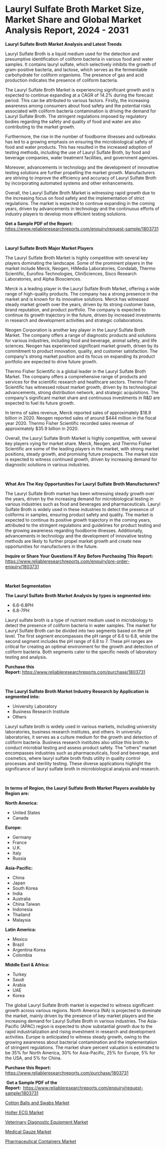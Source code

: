 <p><h1>Lauryl Sulfate Broth Market Size, Market Share and Global Market Analysis Report, 2024 - 2031</h1></p><p><strong>Lauryl Sulfate Broth Market Analysis and Latest Trends</strong></p>
<p><p>Lauryl Sulfate Broth is a liquid medium used for the detection and presumptive identification of coliform bacteria in various food and water samples. It contains lauryl sulfate, which selectively inhibits the growth of gram-positive bacteria, and lactose, which serves as the fermentable carbohydrate for coliform organisms. The presence of gas and acid production indicates the presence of coliform bacteria.</p><p>The Lauryl Sulfate Broth Market is experiencing significant growth and is expected to continue expanding at a CAGR of 14.2% during the forecast period. This can be attributed to various factors. Firstly, the increasing awareness among consumers about food safety and the potential risks associated with coliform bacteria contamination is driving the demand for Lauryl Sulfate Broth. The stringent regulations imposed by regulatory bodies regarding the safety and quality of food and water are also contributing to the market growth.</p><p>Furthermore, the rise in the number of foodborne illnesses and outbreaks has led to a growing emphasis on ensuring the microbiological safety of food and water products. This has resulted in the increased adoption of testing methods, including the use of Lauryl Sulfate Broth, by food and beverage companies, water treatment facilities, and government agencies.</p><p>Moreover, advancements in technology and the development of innovative testing solutions are further propelling the market growth. Manufacturers are striving to improve the efficiency and accuracy of Lauryl Sulfate Broth by incorporating automated systems and other enhancements.</p><p>Overall, the Lauryl Sulfate Broth Market is witnessing rapid growth due to the increasing focus on food safety and the implementation of strict regulations. The market is expected to continue expanding in the coming years, driven by advancements in technology and the continuous efforts of industry players to develop more efficient testing solutions.</p></p>
<p><strong>Get a Sample PDF of the Report:&nbsp;</strong> <a href="https://www.reliableresearchreports.com/enquiry/request-sample/1803731">https://www.reliableresearchreports.com/enquiry/request-sample/1803731</a></p>
<p>&nbsp;</p>
<p><strong>Lauryl Sulfate Broth Major Market Players</strong></p>
<p><p>The Lauryl Sulfate Broth Market is highly competitive with several key players dominating the landscape. Some of the prominent players in the market include Merck, Neogen, HiMedia Laboratories, Condalab, Thermo Scientific, Eurofins Technologies, CliniSciences, Sisco Research Laboratories, and Alpha Biosciences.</p><p>Merck is a leading player in the Lauryl Sulfate Broth Market, offering a wide range of high-quality products. The company has a strong presence in the market and is known for its innovative solutions. Merck has witnessed steady market growth over the years, driven by its strong customer base, brand reputation, and product portfolio. The company is expected to continue its growth trajectory in the future, driven by increased investments in research and development activities and strategic collaborations.</p><p>Neogen Corporation is another key player in the Lauryl Sulfate Broth Market. The company offers a range of diagnostic products and solutions for various industries, including food and beverage, animal safety, and life sciences. Neogen has experienced significant market growth, driven by its commitment to product innovation, quality, and customer satisfaction. The company's strong market position and its focus on expanding its product portfolio are expected to drive future growth.</p><p>Thermo Fisher Scientific is a global leader in the Lauryl Sulfate Broth Market. The company offers a comprehensive range of products and services for the scientific research and healthcare sectors. Thermo Fisher Scientific has witnessed robust market growth, driven by its technological advancements, strong distribution network, and strategic acquisitions. The company's significant market share and continuous investments in R&D are expected to fuel its future growth.</p><p>In terms of sales revenue, Merck reported sales of approximately $18.9 billion in 2020. Neogen reported sales of around $444 million in the fiscal year 2020. Thermo Fisher Scientific recorded sales revenue of approximately $35.9 billion in 2020.</p><p>Overall, the Lauryl Sulfate Broth Market is highly competitive, with several key players vying for market share. Merck, Neogen, and Thermo Fisher Scientific are some of the leading players in the market, with strong market positions, steady growth, and promising future prospects. The market size is expected to witness continued growth, driven by increasing demand for diagnostic solutions in various industries.</p></p>
<p>&nbsp;</p>
<p><strong>What Are The Key Opportunities For Lauryl Sulfate Broth Manufacturers?</strong></p>
<p><p>The Lauryl Sulfate Broth market has been witnessing steady growth over the years, driven by the increasing demand for microbiological testing in various industries such as food and beverages and pharmaceuticals. Lauryl Sulfate Broth is widely used in these industries to detect the presence of coliforms in samples, ensuring product safety and quality. The market is expected to continue its positive growth trajectory in the coming years, attributed to the stringent regulations and guidelines for product testing and the growing awareness regarding foodborne illnesses. Additionally, advancements in technology and the development of innovative testing methods are likely to further propel market growth and create new opportunities for manufacturers in the future.</p></p>
<p><strong>Inquire or Share Your Questions If Any Before Purchasing This Report:</strong> <a href="https://www.reliableresearchreports.com/enquiry/pre-order-enquiry/1803731">https://www.reliableresearchreports.com/enquiry/pre-order-enquiry/1803731</a></p>
<p>&nbsp;</p>
<p><strong>Market Segmentation</strong></p>
<p><strong>The Lauryl Sulfate Broth Market Analysis by types is segmented into:</strong></p>
<p><ul><li>6.6-6.8PH</li><li>6.8-7PH</li></ul></p>
<p><p>Lauryl sulfate broth is a type of nutrient medium used in microbiology to detect the presence of coliform bacteria in water samples. The market for Lauryl Sulfate Broth can be divided into two segments based on the pH level. The first segment encompasses the pH range of 6.6 to 6.8, while the second segment includes the pH range of 6.8 to 7. These pH ranges are critical for creating an optimal environment for the growth and detection of coliform bacteria. Both segments cater to the specific needs of laboratory testing and analysis.</p></p>
<p><strong>Purchase this Report:&nbsp;</strong><a href="https://www.reliableresearchreports.com/purchase/1803731">https://www.reliableresearchreports.com/purchase/1803731</a></p>
<p>&nbsp;</p>
<p><strong>The Lauryl Sulfate Broth Market Industry Research by Application is segmented into:</strong></p>
<p><ul><li>University Laboratory</li><li>Business Research Institute</li><li>Others</li></ul></p>
<p><p>Lauryl sulfate broth is widely used in various markets, including university laboratories, business research institutes, and others. In university laboratories, it serves as a culture medium for the growth and detection of coliform bacteria. Business research institutes also utilize this broth to conduct microbial testing and assess product safety. The "others" market encompasses industries such as pharmaceuticals, food and beverage, and cosmetics, where lauryl sulfate broth finds utility in quality control processes and sterility testing. These diverse applications highlight the significance of lauryl sulfate broth in microbiological analysis and research.</p></p>
<p>&nbsp;</p>
<p><strong>In terms of Region, the Lauryl Sulfate Broth Market Players available by Region are:</strong></p>
<p>
    <p> <strong> North America: </strong>
        <ul>
            <li>United States</li>
            <li>Canada</li>
        </ul>
        </p> 
    <p> <strong> Europe: </strong>
        <ul>
            <li>Germany</li>
            <li>France</li>
            <li>U.K.</li>
            <li>Italy</li>
            <li>Russia</li>
        </ul>
        </p> 
    <p> <strong> Asia-Pacific: </strong>
        <ul>
            <li>China</li>
            <li>Japan</li>
            <li>South Korea</li>
            <li>India</li>
            <li>Australia</li>
            <li>China Taiwan</li>
            <li>Indonesia</li>
            <li>Thailand</li>
            <li>Malaysia</li>
        </ul>
        </p> 
    <p> <strong> Latin America: </strong>
        <ul>
            <li>Mexico</li>
            <li>Brazil</li>
            <li>Argentina Korea</li>
            <li>Colombia</li>
        </ul>
        </p> 
    <p> <strong> Middle East & Africa: </strong>
        <ul>
            <li>Turkey</li>
            <li>Saudi</li>
            <li>Arabia</li>
            <li>UAE</li>
            <li>Korea</li>
        </ul>
    </p>
    </p>
<p><p>The global Lauryl Sulfate Broth market is expected to witness significant growth across various regions. North America (NA) is projected to dominate the market, mainly driven by the presence of key market players and the increasing demand for Lauryl Sulfate Broth in various industries. The Asia-Pacific (APAC) region is expected to show substantial growth due to the rapid industrialization and rising investment in research and development activities. Europe is anticipated to witness steady growth, owing to the growing awareness about bacterial contamination and the implementation of stringent regulations. The market share percent valuation is estimated to be 35% for North America, 30% for Asia-Pacific, 25% for Europe, 5% for the USA, and 5% for China.</p></p>
<p><strong>Purchase this Report: </strong><a href="https://www.reliableresearchreports.com/purchase/1803731">https://www.reliableresearchreports.com/purchase/1803731</a></p>
<p>&nbsp;<strong>Get a Sample PDF of the Report:&nbsp;&nbsp;</strong><a href="https://www.reliableresearchreports.com/enquiry/request-sample/1803731">https://www.reliableresearchreports.com/enquiry/request-sample/1803731</a></p>
<p><strong></strong></p>
<p><p><a href="https://github.com/Paul14Anderson63/Market-Research-Report-List-2/blob/main/cotton-balls-and-swabs-market.md">Cotton Balls and Swabs Market</a></p><p><a href="https://github.com/tamvrosiya/Market-Research-Report-List-2/blob/main/holter-ecg-market.md">Holter ECG Market</a></p><p><a href="https://github.com/aashishrp02/Market-Research-Report-List-2/blob/main/veterinary-diagnostic-equipment-market.md">Veterinary Diagnostic Equipment Market</a></p><p><a href="https://github.com/dringals/Market-Research-Report-List-2/blob/main/medical-gauze-market.md">Medical Gauze Market</a></p><p><a href="https://github.com/aasishrp01/Market-Research-Report-List-2/blob/main/pharmaceutical-containers-market.md">Pharmaceutical Containers Market</a></p></p>